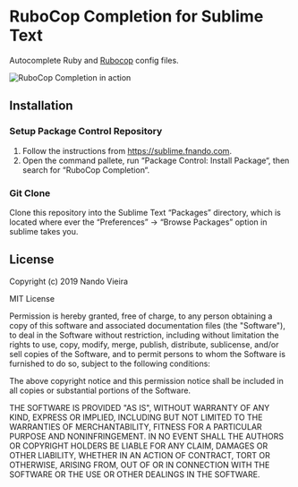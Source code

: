# RuboCop Completion for Sublime Text

Autocomplete Ruby and [Rubocop](https://www.rubocop.org/) config files.

![RuboCop Completion in action](https://github.com/fnando/sublime-rubocop-completion/raw/main/sublime-rubocop-completion.gif)

## Installation

### Setup Package Control Repository

1. Follow the instructions from https://sublime.fnando.com.
2. Open the command pallete, run “Package Control: Install Package“, then search
   for “RuboCop Completion“.

### Git Clone

Clone this repository into the Sublime Text “Packages” directory, which is
located where ever the “Preferences” -> “Browse Packages” option in sublime
takes you.

## License

Copyright (c) 2019 Nando Vieira

MIT License

Permission is hereby granted, free of charge, to any person obtaining a copy of
this software and associated documentation files (the "Software"), to deal in
the Software without restriction, including without limitation the rights to
use, copy, modify, merge, publish, distribute, sublicense, and/or sell copies of
the Software, and to permit persons to whom the Software is furnished to do so,
subject to the following conditions:

The above copyright notice and this permission notice shall be included in all
copies or substantial portions of the Software.

THE SOFTWARE IS PROVIDED "AS IS", WITHOUT WARRANTY OF ANY KIND, EXPRESS OR
IMPLIED, INCLUDING BUT NOT LIMITED TO THE WARRANTIES OF MERCHANTABILITY, FITNESS
FOR A PARTICULAR PURPOSE AND NONINFRINGEMENT. IN NO EVENT SHALL THE AUTHORS OR
COPYRIGHT HOLDERS BE LIABLE FOR ANY CLAIM, DAMAGES OR OTHER LIABILITY, WHETHER
IN AN ACTION OF CONTRACT, TORT OR OTHERWISE, ARISING FROM, OUT OF OR IN
CONNECTION WITH THE SOFTWARE OR THE USE OR OTHER DEALINGS IN THE SOFTWARE.
